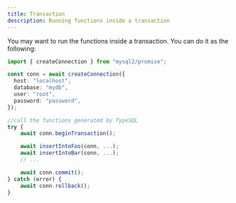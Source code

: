 ```yaml
---
title: Transaction
description: Running functions inside a transaction
---
```


You may want to run the functions inside a transaction. You can do it as the following:

```ts
import { createConnection } from "mysql2/promise";

const conn = await createConnection({
  host: "localhost",
  database: "mydb",
  user: "root",
  password: "password",
});

//call the functions generated by TypeSQL
try {
    await conn.beginTransaction();

    await insertIntoFoo(conn, ...);
    await insertIntoBar(conn, ...);
    // ...

    await conn.commit();
} catch (error) {
    await conn.rollback();
}



```
